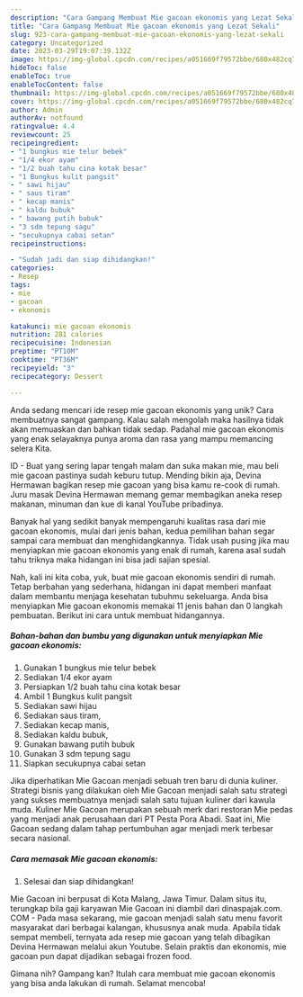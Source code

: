 ```yaml
---
description: "Cara Gampang Membuat Mie gacoan ekonomis yang Lezat Sekali"
title: "Cara Gampang Membuat Mie gacoan ekonomis yang Lezat Sekali"
slug: 923-cara-gampang-membuat-mie-gacoan-ekonomis-yang-lezat-sekali
category: Uncategorized
date: 2023-03-29T19:07:39.132Z
image: https://img-global.cpcdn.com/recipes/a051669f79572bbe/680x482cq70/mie-gacoan-ekonomis-foto-resep-utama.jpg
hideToc: false
enableToc: true
enableTocContent: false
thumbnail: https://img-global.cpcdn.com/recipes/a051669f79572bbe/680x482cq70/mie-gacoan-ekonomis-foto-resep-utama.jpg
cover: https://img-global.cpcdn.com/recipes/a051669f79572bbe/680x482cq70/mie-gacoan-ekonomis-foto-resep-utama.jpg
author: Admin
authorAv: notfound
ratingvalue: 4.4
reviewcount: 25
recipeingredient:
- "1 bungkus mie telur bebek"
- "1/4 ekor ayam"
- "1/2 buah tahu cina kotak besar"
- "1 Bungkus kulit pangsit"
- " sawi hijau"
- " saus tiram"
- " kecap manis"
- " kaldu bubuk"
- " bawang putih bubuk"
- "3 sdm tepung sagu"
- "secukupnya cabai setan"
recipeinstructions:

- "Sudah jadi dan siap dihidangkan!"
categories:
- Resep
tags:
- mie
- gacoan
- ekonomis

katakunci: mie gacoan ekonomis 
nutrition: 281 calories
recipecuisine: Indonesian
preptime: "PT10M"
cooktime: "PT36M"
recipeyield: "3"
recipecategory: Dessert

---
```





Anda sedang mencari ide resep mie gacoan ekonomis yang unik? Cara membuatnya sangat gampang. Kalau salah mengolah maka hasilnya tidak akan memuaskan dan bahkan tidak sedap. Padahal mie gacoan ekonomis yang enak selayaknya punya aroma dan rasa yang mampu memancing selera Kita.





ID - Buat yang sering lapar tengah malam dan suka makan mie, mau beli mie gacoan pastinya sudah keburu tutup. Mending bikin aja, Devina Hermawan bagikan resep mie gacoan yang bisa kamu re-cook di rumah. Juru masak Devina Hermawan memang gemar membagikan aneka resep makanan, minuman dan kue di kanal YouTube pribadinya.

Banyak hal yang sedikit banyak mempengaruhi kualitas rasa dari mie gacoan ekonomis, mulai dari jenis bahan, kedua pemilihan bahan segar sampai cara membuat dan menghidangkannya. Tidak usah pusing jika mau menyiapkan mie gacoan ekonomis yang enak di rumah, karena asal sudah tahu triknya maka hidangan ini bisa jadi sajian spesial.






Nah, kali ini kita coba, yuk, buat mie gacoan ekonomis sendiri di rumah. Tetap berbahan yang sederhana, hidangan ini dapat memberi manfaat dalam membantu menjaga kesehatan tubuhmu sekeluarga. Anda bisa menyiapkan Mie gacoan ekonomis memakai 11 jenis bahan dan 0 langkah pembuatan. Berikut ini cara untuk membuat hidangannya.

<!--inarticleads1-->

##### Bahan-bahan dan bumbu yang digunakan untuk menyiapkan Mie gacoan ekonomis:

1. Gunakan 1 bungkus mie telur bebek
1. Sediakan 1/4 ekor ayam
1. Persiapkan 1/2 buah tahu cina kotak besar
1. Ambil 1 Bungkus kulit pangsit
1. Sediakan  sawi hijau
1. Sediakan  saus tiram,
1. Sediakan  kecap manis,
1. Sediakan  kaldu bubuk,
1. Gunakan  bawang putih bubuk
1. Gunakan 3 sdm tepung sagu
1. Siapkan secukupnya cabai setan


Jika diperhatikan Mie Gacoan menjadi sebuah tren baru di dunia kuliner. Strategi bisnis yang dilakukan oleh Mie Gacoan menjadi salah satu strategi yang sukses membuatnya menjadi salah satu tujuan kuliner dari kawula muda. Kuliner Mie Gacoan merupakan sebuah merk dari restoran Mie pedas yang menjadi anak perusahaan dari PT Pesta Pora Abadi. Saat ini, Mie Gacoan sedang dalam tahap pertumbuhan agar menjadi merk terbesar secara nasional. 

<!--inarticleads2-->

##### Cara memasak Mie gacoan ekonomis:


1. Selesai dan siap dihidangkan!

Mie Gacoan ini berpusat di Kota Malang, Jawa Timur. Dalam situs itu, terungkap bila gaji karyawan Mie Gacoan ini diambil dari dinaspajak.com. COM - Pada masa sekarang, mie gacoan menjadi salah satu menu favorit masyarakat dari berbagai kalangan, khususnya anak muda. Apabila tidak sempat membeli, ternyata ada resep mie gacoan yang telah dibagikan Devina Hermawan melalui akun Youtube. Selain praktis dan ekonomis, mie gacoan pun dapat dijadikan sebagai frozen food. 

Gimana nih? Gampang kan? Itulah cara membuat mie gacoan ekonomis yang bisa anda lakukan di rumah. Selamat mencoba!

